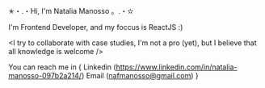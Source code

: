 ✭・.・Hi, I'm Natalia Manosso 。.・✫

I'm Frontend Developer, and my foccus is ReactJS :)


<I try to collaborate with case studies, I'm not a pro (yet), but I believe that all knowledge is welcome />



You can reach me in {
            Linkedin (https://www.linkedin.com/in/natalia-manosso-097b2a214/)
            Email (nafmanosso@gmail.com)
}
